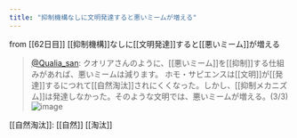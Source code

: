 ```yaml
---
title: "抑制機構なしに文明発達すると悪いミームが増える"
---
```


from [[62日目]]
[[抑制機構]]なしに[[文明発達]]すると[[悪いミーム]]が増える
> [@Qualia_san](https://twitter.com/Qualia_san/status/1607784141705347072?s=20&t=VT2Fs8oW87pZPtdcnzyn4Q): クオリアさんのように、[[悪いミーム]]を[[抑制]]する仕組みがあれば、悪いミームは減ります。
> ホモ・サピエンスは[[文明]]が[[発達]]するにつれて[[自然淘汰]]されにくくなった。しかし、[[抑制メカニズム]]は発達しなかった。そのような文明では、悪いミームが増える。(3/3)
> ![image](https://pbs.twimg.com/media/Fk_-1xwaYAIsBJK.jpg)

[[自然淘汰]]: [[自然]] [[淘汰]]
